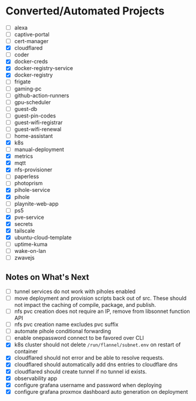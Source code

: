# Converted/Automated Projects

- [ ] alexa
- [ ] captive-portal
- [ ] cert-manager
- [x] cloudflared
- [ ] coder
- [x] docker-creds
- [x] docker-registry-service
- [x] docker-registry
- [ ] frigate
- [ ] gaming-pc
- [ ] github-action-runners
- [ ] gpu-scheduler
- [ ] guest-db
- [ ] guest-pin-codes
- [ ] guest-wifi-registrar
- [ ] guest-wifi-renewal
- [ ] home-assistant
- [x] k8s
- [ ] manual-deployment
- [x] metrics
- [x] mqtt
- [x] nfs-provisioner
- [ ] paperless
- [ ] photoprism
- [x] pihole-service
- [x] pihole
- [ ] playnite-web-app
- [ ] ps5
- [x] pve-service
- [x] secrets
- [x] tailscale
- [x] ubuntu-cloud-template
- [ ] uptime-kuma
- [ ] wake-on-lan
- [ ] zwavejs

## Notes on What's Next

- [ ] tunnel services do not work with piholes enabled
- [ ] move deployment and provision scripts back out of src. These should not impact the caching of compile, package, and publish.
- [ ] nfs pvc creation does not require an IP, remove from libsonnet function API
- [ ] nfs pvc creation name excludes pvc suffix
- [ ] automate pihole conditional forwarding
- [ ] enable onepassword connect to be favored over CLI
- [x] k8s cluster should not delete `/run/flannel/subnet.env` on restart of container
- [x] cloudflared should not error and be able to resolve requests.
- [x] cloudflared should automatically add dns entries to cloudflare dns
- [x] cloudflared should create tunnel if no tunnel id exists.
- [x] observability app
- [x] configure grafana username and password when deploying
- [x] configure grafana proxmox dashboard auto generation on deployment
